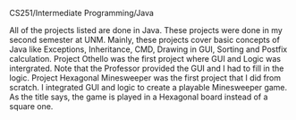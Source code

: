 CS251/Intermediate Programming/Java

All of the projects listed are done in Java.
These projects were done in my second semester at UNM.
Mainly, these projects cover basic concepts of Java like Exceptions, Inheritance,
CMD, Drawing in GUI, Sorting and Postfix calculation.
Project Othello was the first project where GUI and Logic was intergrated. Note that
the Professor provided the GUI and I had to fill in the logic.
Project Hexagonal Minesweeper was the first project that I did from scratch. I
integrated GUI and logic to create a playable Minesweeper game. As the title says, 
the game is played in a Hexagonal board instead of a square one.
